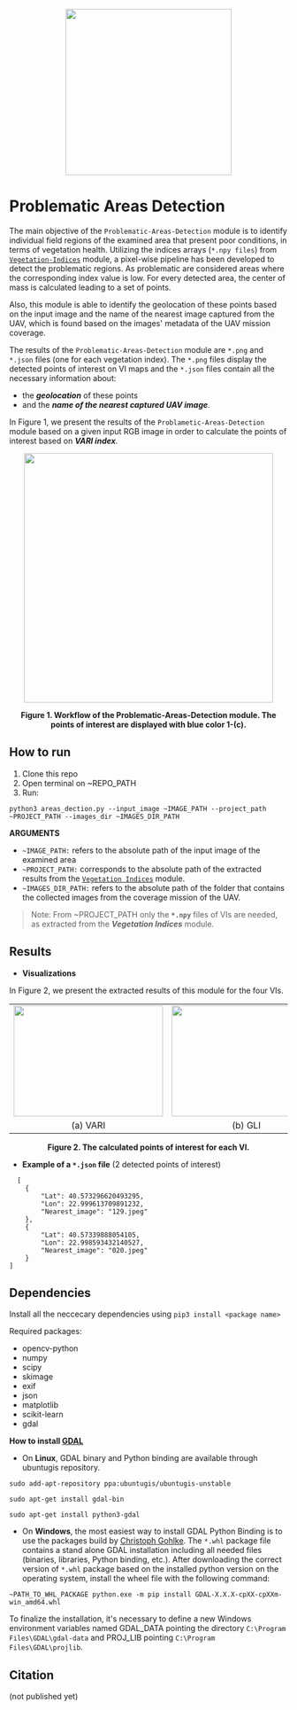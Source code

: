 <p align="center">
<img src="https://user-images.githubusercontent.com/77329407/105342573-3040e900-5be9-11eb-92df-7c09392b1e0c.png" width="300" />
  
# Problematic Areas Detection

<!-- This module detects problematic areas of a field and extracts their location based on a given vegetation index of the examined field region. As problematic are considered areas with lowest index values. -->

<!-- The main objective of this module is to detect problematic areas of a field and extract their geolocation based on the extracted vegetation indices of the [```Vegetation Indices```](https://github.com/CoFly-Project/Vegetation-Indices) module. As problematic are considered areas with the lowest index values and they are displayed with red color in VI maps. 
 -->
  
The main objective of the ```Problematic-Areas-Detection``` module is to identify individual field regions of the examined area that present poor conditions, in terms of vegetation  health. Utilizing the indices arrays (```*.npy files```) from [```Vegetation-Indices```](https://github.com/CoFly-Project/Vegetation-Indices) module, a pixel-wise pipeline has been developed to detect the problematic regions. As problematic are considered areas where the corresponding index value is low. For every detected area, the  center of mass is calculated leading to a set of points. 

Also, this module is able to identify the geolocation of these points based on the input image and the name of the nearest image captured from the UAV, which is found based on the images' metadata of the UAV mission coverage. 

  
<!-- <p align="center">
<img src="https://user-images.githubusercontent.com/80779522/137868305-70d65562-b255-411e-b97f-12c28ec9a632.png" width="400" />
<figcaption align = "center"><p align="center"><b> 
  Figure 1. Workflow of the Problematic-Areas-Detection module. </b></figcaption>
</figure> -->


The results of the ```Problematic-Areas-Detection``` module are ```*.png``` and  ```*.json``` files (one for each vegetation index). The ```*.png``` files display the detected points of interest on VI maps and the ```*.json``` files contain all the necessary information about:
* the __*geolocation*__  of these points 
* and the __*name of the nearest captured UAV image*__.


In Figure 1, we present the results of the ```Problametic-Areas-Detection``` module based on a given input RGB image in order to calculate the points of interest based on __*VARI index*__.

<p align="center">
<img src="https://user-images.githubusercontent.com/80779522/137906993-f1b094cf-0deb-43dd-a682-43d469fcc0f5.png" width="450" />
<figcaption align = "center"><p align="center"><b> 
  Figure 1. Workflow of the Problematic-Areas-Detection module. The points of interest are displayed with blue color 1-(c). </b></figcaption>
</figure>
  
  

<!--   Figure 2. Pipeline of the Problematic-Areas-Detection module with inputs (a) a given image, (b) the VARI.npy file from Vegetation-Indices module and the UAV images. The outputs are (c) VARI image representation with the calculated points of interest and the corresponding json file (VARI.json). The points of interest are displayed with blue color. -->


## How to run
  
1. Clone this repo
2. Open terminal on ~REPO_PATH
3. Run:
```
python3 areas_dection.py --input_image ~IMAGE_PATH --project_path ~PROJECT_PATH --images_dir ~IMAGES_DIR_PATH
```
**ARGUMEΝTS**
  
  * ```~IMAGE_PATH:```  refers to the absolute path of the input image of the examined area
  * ```~PROJECT_PATH:``` corresponds to the absolute path of the extracted results from the [```Vegetation Indices```](https://github.com/CoFly-Project/Vegetation-Indices) module.
  * ```~IMAGES_DIR_PATH:``` refers to the absolute path of the folder that contains the collected images from the coverage mission of the UAV.
  
> Note: From ~PROJECT_PATH only the __```*.npy```__ files of VIs are needed, as extracted from the __*Vegetation Indices*__ module. 
  
  
## Results
  
  * **Visualizations**

In Figure 2, we present the extracted results of this module for the four VIs.
  <table >
   <tr align="center">
    <td><img src= "https://user-images.githubusercontent.com/80779522/137704570-c2febf14-7cae-437b-ae1b-6ffd44130445.png" align="center" width="270" height="200"/></td>
    <td><img src= "https://user-images.githubusercontent.com/80779522/137921109-bbd040d6-6a16-4d09-9e12-a7dc8d265dc5.png" align="center" width="270" height="200"/></td>
    <td><img src= "https://user-images.githubusercontent.com/80779522/137704566-7bde622c-1137-4841-9276-370c65ee663b.png" align="center" width="270" height="200"/></td>  
    <td><img src= "https://user-images.githubusercontent.com/80779522/137704559-f291824f-0d96-4568-acc8-46857197f6b6.png" align="center" width="270" height="200"/></td>
   </tr>   
   <tr align="center">
    <td>(a) VARI</td>
    <td>(b) GLI</td>   
    <td>(c) NGRDI</td>    
    <td>(d) NGBDI</td>
     </table>
     <figcaption align = "center"><p align="center"><b> 
  Figure 2. The calculated points of interest for each VI. </b></figcaption>
  

  
     
* **Example of a ```*.json``` file** (2 detected points of interest)
```
  [
    {
        "Lat": 40.573296620493295,
        "Lon": 22.999613709891232,
        "Nearest_image": "129.jpeg"
    },
    {
        "Lat": 40.57339888054105,
        "Lon": 22.998593432140527,
        "Nearest_image": "020.jpeg"
    }
]
```

## Dependencies 
Install all the neccecary dependencies using ```pip3 install <package name>```
  
Required packages:
  * opencv-python
  * numpy
  * scipy  
  * skimage
  * exif 
  * json
  * matplotlib
  * scikit-learn
  * gdal

**How to install [GDAL](https://gdal.org)**
* On **Linux**, GDAL binary and Python binding are available through ubuntugis repository. 
  
```sudo add-apt-repository ppa:ubuntugis/ubuntugis-unstable```
  
```sudo apt-get install gdal-bin```
  
```sudo apt-get install python3-gdal```
  
  
* On **Windows**, the most easiest way to install GDAL Python Binding is to use the packages build by [Christoph Gohlke](https://www.lfd.uci.edu/~gohlke/pythonlibs/#gdal). The ```*.whl``` package file contains a stand alone GDAL installation including all needed files (binaries, libraries, Python binding, etc.). After downloading the correct version of ```*.whl``` package based on the installed python version on the operating system, install the wheel file with the following command:

```
~PATH_TO_WHL_PACKAGE python.exe -m pip install GDAL-X.X.X-cpXX-cpXXm-win_amd64.whl
```
  
To finalize the installation, it's necessary to define a new Windows environment variables named GDAL_DATA pointing the directory ```C:\Program Files\GDAL\gdal-data``` and PROJ_LIB pointing ```C:\Program Files\GDAL\projlib```.


## Citation
(not published yet)
